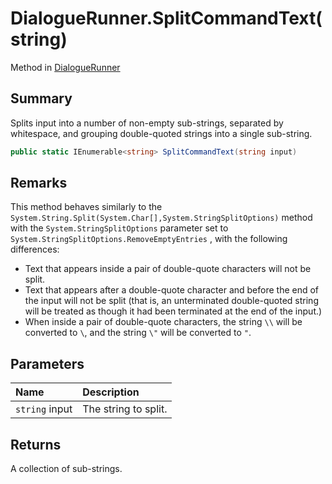 # DialogueRunner.SplitCommandText(string)

Method in [DialogueRunner](/api/csharp/yarn.unity.dialoguerunner.md)

## Summary


Splits input into a number of non-empty sub-strings, separated
by whitespace, and grouping double-quoted strings into a single
sub-string.


```csharp
public static IEnumerable<string> SplitCommandText(string input)
```

## Remarks


This method behaves similarly to the  <code>System.String.Split(System.Char[],System.StringSplitOptions)</code>  method with
the  <code>System.StringSplitOptions</code>  parameter set to  <code>System.StringSplitOptions.RemoveEmptyEntries</code> , with the
following differences:

<ul type="bullet">
<li>Text that appears inside a pair of double-quote
characters will not be split.</li>
<li>Text that appears after a double-quote character and
before the end of the input will not be split (that is, an
unterminated double-quoted string will be treated as though it
had been terminated at the end of the input.)</li>
<li>When inside a pair of double-quote characters, the string
<code>\\</code> will be converted to <code>\</code>, and the string
<code>\"</code> will be converted to <code>"</code>.</li>
</ul>

## Parameters

|Name|Description|
|:---|:---|
|`string` input|The string to split.|

## Returns

A collection of sub-strings.

